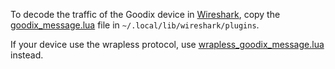 To decode the traffic of the Goodix device in [Wireshark](https://www.wireshark.org/), copy the [goodix_message.lua](goodix_message.lua) file in `~/.local/lib/wireshark/plugins`.

If your device use the wrapless protocol, use [wrapless_goodix_message.lua](wrapless_goodix_message.lua) instead.
